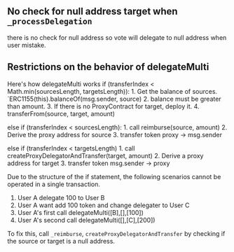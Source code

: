 ## No check for null address target when `_processDelegation`
there is no check for null address so vote will delegate to null address when user mistake.

## Restrictions on the behavior of delegateMulti
Here's how delegateMulti works
if (transferIndex < Math.min(sourcesLength, targetsLength)):
	1. Get the balance of sources. `ERC1155(this).balanceOf(msg.sender, source)
	2. balance must be greater than amount.
	3. If there is no ProxyContract for target, deploy it.
        4. transferFrom(source, target, amount)
	
else if (transferIndex < sourcesLength):
	1. call reimburse(source, amount)
	2. Derive the proxy address for source
	3. transfer token proxy -> msg.sender

else if (transferIndex < targetsLength)
	1. call createProxyDelegatorAndTransfer(target, amount)
	2. Derive a proxy address for target
	3. transfer token msg.sender -> proxy 

Due to the structure of the if statement, the following scenarios cannot be operated in a single transaction.

1. User A delegate 100 to User B
2. User A want add 100 token and change delegater to User C
3. User A's first call delegateMulti([B],[],[100])
3. User A's second call delegateMulti([],[C],[200])

To fix this, call `_reimburse`, `createProxyDelegatorAndTransfer` by checking if the source or target is a null address.
